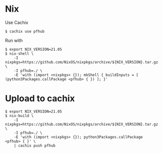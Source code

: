 # Nix
Use Cachix

    $ cachix use pfhub

Run with

    $ export NIX_VERSION=21.05
    $ nix-shell \
        -I nixpkgs=https://github.com/NixOS/nixpkgs/archive/${NIX_VERSION}.tar.gz \
        -I pfhub=./ \
        -E 'with (import <nixpkgs> {}); mkShell { buildInputs = [ (python3Packages.callPackage <pfhub> { }) ]; }'


# Upload to cachix

    $ export NIX_VERSION=21.05
    $ nix-build \
        -I nixpkgs=https://github.com/NixOS/nixpkgs/archive/${NIX_VERSION}.tar.gz \
        -I pfhub=./ \
        -E 'with (import <nixpkgs> {}); python3Packages.callPackage <pfhub> { }' \
        | cachix push pfhub
